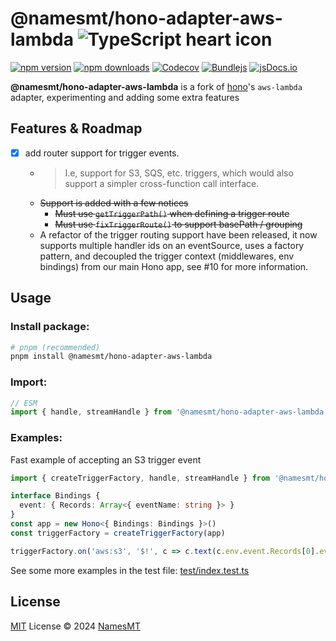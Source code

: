 # @namesmt/hono-adapter-aws-lambda ![TypeScript heart icon](https://img.shields.io/badge/♡-%23007ACC.svg?logo=typescript&logoColor=white)

[![npm version][npm-version-src]][npm-version-href]
[![npm downloads][npm-downloads-src]][npm-downloads-href]
[![Codecov][codecov-src]][codecov-href]
[![Bundlejs][bundlejs-src]][bundlejs-href]
[![jsDocs.io][jsDocs-src]][jsDocs-href]

**@namesmt/hono-adapter-aws-lambda** is a fork of [hono](https://hono.dev/)'s `aws-lambda` adapter, experimenting and adding some extra features

## Features & Roadmap
- [x] add router support for trigger events.
  - > I.e, support for S3, SQS, etc. triggers, which would also support a simpler cross-function call interface.
  - ~~Support is added with a few notices~~
    - ~~Must use `getTriggerPath()` when defining a trigger route~~
    - ~~Must use `fixTriggerRoute()` to support basePath / grouping~~
  - A refactor of the trigger routing support have been released, it now supports multiple handler ids on an eventSource, uses a factory pattern, and decoupled the trigger context (middlewares, env bindings) from our main Hono app, see #10 for more information.

## Usage
### Install package:
```sh
# pnpm (recommended)
pnpm install @namesmt/hono-adapter-aws-lambda
```

### Import:
```ts
// ESM
import { handle, streamHandle } from '@namesmt/hono-adapter-aws-lambda'
```

### Examples:
Fast example of accepting an S3 trigger event
```ts
import { createTriggerFactory, handle, streamHandle } from '@namesmt/hono-adapter-aws-lambda'

interface Bindings {
  event: { Records: Array<{ eventName: string }> }
}
const app = new Hono<{ Bindings: Bindings }>()
const triggerFactory = createTriggerFactory(app)

triggerFactory.on('aws:s3', '$!', c => c.text(c.env.event.Records[0].eventName))
```

See some more examples in the test file: [test/index.test.ts](test/index.test.ts)

## License
[MIT](./LICENSE) License © 2024 [NamesMT](https://github.com/NamesMT)

<!-- Badges -->

[npm-version-src]: https://img.shields.io/npm/v/@namesmt/hono-adapter-aws-lambda?labelColor=18181B&color=F0DB4F
[npm-version-href]: https://npmjs.com/package/@namesmt/hono-adapter-aws-lambda
[npm-downloads-src]: https://img.shields.io/npm/dm/@namesmt/hono-adapter-aws-lambda?labelColor=18181B&color=F0DB4F
[npm-downloads-href]: https://npmjs.com/package/@namesmt/hono-adapter-aws-lambda
[codecov-src]: https://img.shields.io/codecov/c/gh/namesmt/hono-adapter-aws-lambda/main?labelColor=18181B&color=F0DB4F
[codecov-href]: https://codecov.io/gh/namesmt/hono-adapter-aws-lambda
[license-src]: https://img.shields.io/github/license/namesmt/hono-adapter-aws-lambda.svg?labelColor=18181B&color=F0DB4F
[license-href]: https://github.com/namesmt/hono-adapter-aws-lambda/blob/main/LICENSE
[bundlejs-src]: https://img.shields.io/bundlejs/size/@namesmt/hono-adapter-aws-lambda?labelColor=18181B&color=F0DB4F
[bundlejs-href]: https://bundlejs.com/?q=@namesmt/hono-adapter-aws-lambda
[jsDocs-src]: https://img.shields.io/badge/Check_out-jsDocs.io---?labelColor=18181B&color=F0DB4F
[jsDocs-href]: https://www.jsdocs.io/package/@namesmt/hono-adapter-aws-lambda
